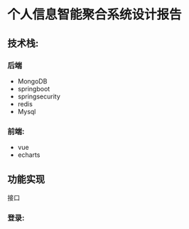 # 个人信息智能聚合系统设计报告

## 技术栈:

### 后端

- MongoDB
- springboot
- springsecurity
- redis
- Mysql

### 前端:

- vue
- echarts







## 功能实现

接口

### 登录:





